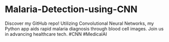 # Malaria-Detection-using-CNN
Discover my GitHub repo! Utilizing Convolutional Neural Networks, my Python app aids rapid malaria diagnosis through blood cell images. Join us in advancing healthcare tech. #CNN #MedicalAI
